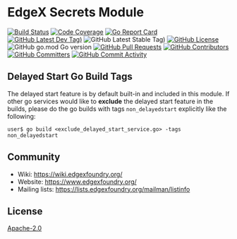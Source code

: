 # EdgeX Secrets Module

[![Build Status](https://jenkins.edgexfoundry.org/view/EdgeX%20Foundry%20Project/job/edgexfoundry/job/go-mod-secrets/job/main/badge/icon)](https://jenkins.edgexfoundry.org/view/EdgeX%20Foundry%20Project/job/edgexfoundry/job/go-mod-secrets/job/main/) [![Code Coverage](https://codecov.io/gh/edgexfoundry/go-mod-secrets/branch/main/graph/badge.svg?token=KrqJoby1fK)](https://codecov.io/gh/edgexfoundry/go-mod-secrets) [![Go Report Card](https://goreportcard.com/badge/github.com/edgexfoundry/go-mod-secrets)](https://goreportcard.com/report/github.com/edgexfoundry/go-mod-secrets) [![GitHub Latest Dev Tag)](https://img.shields.io/github/v/tag/edgexfoundry/go-mod-secrets?include_prereleases&sort=semver&label=latest-dev)](https://github.com/edgexfoundry/go-mod-secrets/tags) ![GitHub Latest Stable Tag)](https://img.shields.io/github/v/tag/edgexfoundry/go-mod-secrets?sort=semver&label=latest-stable) [![GitHub License](https://img.shields.io/github/license/edgexfoundry/go-mod-secrets)](https://choosealicense.com/licenses/apache-2.0/) ![GitHub go.mod Go version](https://img.shields.io/github/go-mod/go-version/edgexfoundry/go-mod-secrets) [![GitHub Pull Requests](https://img.shields.io/github/issues-pr-raw/edgexfoundry/go-mod-secrets)](https://github.com/edgexfoundry/go-mod-secrets/pulls) [![GitHub Contributors](https://img.shields.io/github/contributors/edgexfoundry/go-mod-secrets)](https://github.com/edgexfoundry/go-mod-secrets/contributors) [![GitHub Committers](https://img.shields.io/badge/team-committers-green)](https://github.com/orgs/edgexfoundry/teams/go-mod-secrets-committers/members) [![GitHub Commit Activity](https://img.shields.io/github/commit-activity/m/edgexfoundry/go-mod-secrets)](https://github.com/edgexfoundry/go-mod-secrets/commits)

## Delayed Start Go Build Tags

The delayed start feature is by default built-in and included in this module.
If other go services would like to **exclude** the delayed start feature in the builds,
please do the go builds with tags `non_delayedstart` explicitly like the following:

```console
user$ go build <exclude_delayed_start_service.go> -tags non_delayedstart
```

## Community
- Wiki: https://wiki.edgexfoundry.org/
- Website: https://www.edgexfoundry.org/
- Mailing lists: https://lists.edgexfoundry.org/mailman/listinfo

## License
[Apache-2.0](LICENSE)
